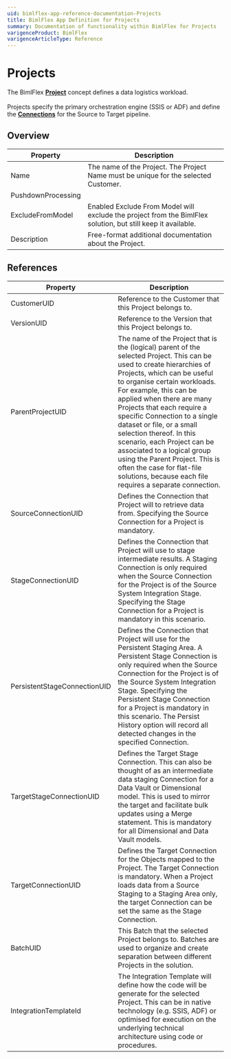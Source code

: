 ```yaml
---
uid: bimlflex-app-reference-documentation-Projects
title: BimlFlex App Definition for Projects
summary: Documentation of functionality within BimlFlex for Projects
varigenceProduct: BimlFlex
varigenceArticleType: Reference
---
```


# Projects

The BimlFlex [**Project**](xref:bimlflex-project-editor) concept defines a data logistics workload.<br><br>Projects specify the primary orchestration engine (SSIS or ADF) and define the [**Connections**](xref:bimlflex-connection-editor) for the Source to Target pipeline.

## Overview
  
| Property | Description |
| --------- | ----------- |
|Name | The name of the Project. The Project Name must be unique for the selected Customer.|
|PushdownProcessing | |
|ExcludeFromModel | Enabled Exclude From Model will exclude the project from the BimlFlex solution, but still keep it available.|
|Description | Free-format additional documentation about the Project.|

## References
  
| Property | Description |
| --------- | ----------- |
|CustomerUID | Reference to the Customer that this Project belongs to.|
|VersionUID | Reference to the Version that this Project belongs to.|
|ParentProjectUID | The name of the Project that is the (logical) parent of the selected Project. This can be used to create hierarchies of Projects, which can be useful to organise certain workloads. For example, this can be applied when there are many Projects that each require a specific Connection to a single dataset or file, or a small selection thereof. In this scenario, each Project can be associated to a logical group using the Parent Project. This is often the case for flat-file solutions, because each file requires a separate connection.|
|SourceConnectionUID | Defines the Connection that Project will to retrieve data from. Specifying the Source Connection for a Project is mandatory.|
|StageConnectionUID | Defines the Connection that Project will use to stage intermediate results. A Staging Connection is only required when the Source Connection for the Project is of the Source System Integration Stage. Specifying the Stage Connection for a Project is mandatory in this scenario.|
|PersistentStageConnectionUID | Defines the Connection that Project will use for the Persistent Staging Area. A Persistent Stage Connection is only required when the Source Connection for the Project is of the Source System Integration Stage. Specifying the Persistent Stage Connection for a Project is mandatory in this scenario. The Persist History option will record all detected changes in the specified Connection.|
|TargetStageConnectionUID | Defines the Target Stage Connection. This can also be thought of as an intermediate data staging Connection for a Data Vault or Dimensional model. This is used to mirror the target and facilitate bulk updates using a Merge statement. This is mandatory for all Dimensional and Data Vault models.|
|TargetConnectionUID | Defines the Target Connection for the Objects mapped to the Project. The Target Connection is mandatory. When a Project loads data from a Source Staging to a Staging Area only, the target Connection can be set the same as the Stage Connection.|
|BatchUID | This Batch that the selected Project belongs to. Batches are used to organize and create separation between different Projects in the solution.|
|IntegrationTemplateId | The Integration Template will define how the code will be generate for the selected Project. This can be in native technology (e.g. SSIS, ADF) or optimised for execution on the underlying technical architecture using code or procedures.|

